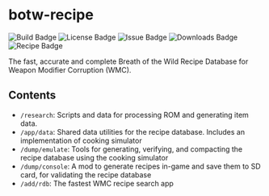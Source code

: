 # botw-recipe

![Build Badge](https://img.shields.io/github/check-runs/Pistonight/botw-recipe/main)
![License Badge](https://img.shields.io/github/license/Pistonight/botw-recipe)
![Issue Badge](https://img.shields.io/github/issues/Pistonight/botw-recipe)
![Downloads Badge](https://img.shields.io/github/downloads/Pistonight/botw-recipe/total)
![Recipe Badge](https://img.shields.io/endpoint?url=https://raw.githubusercontent.com/Pistonight/botw-recipe/main/dump/emulate/badge.json)

The fast, accurate and complete Breath of the Wild Recipe Database for Weapon Modifier Corruption (WMC).

## Contents
- `/research`: Scripts and data for processing ROM and generating item data.
- `/app/data`: Shared data utilities for the recipe database. Includes an implementation of cooking simulator
- `/dump/emulate`: Tools for generating, verifying, and compacting the recipe database using the cooking simulator
- `/dump/console`: A mod to generate recipes in-game and save them to SD card, for validating the recipe database
- `/add/rdb`: The fastest WMC recipe search app
